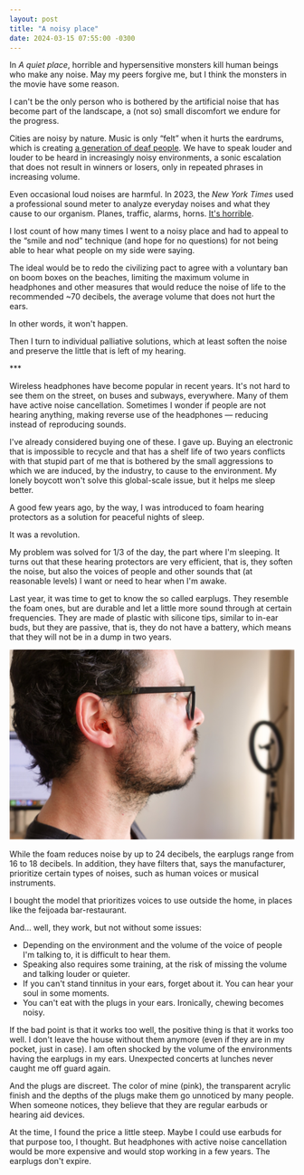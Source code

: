 ```yaml
---
layout: post
title: "A noisy place"
date: 2024-03-15 07:55:00 -0300
---
```

In *A quiet place*, horrible and hypersensitive monsters kill human beings who make any noise. May my peers forgive me, but I think the monsters in the movie have some reason.

I can't be the only person who is bothered by the artificial noise that has become part of the landscape, a (not so) small discomfort we endure for the progress.

Cities are noisy by nature. Music is only “felt” when it hurts the eardrums, which is creating [a generation of deaf people](https://gh.bmj.com/content/7/11/e010501.share). We have to speak louder and louder to be heard in increasingly noisy environments, a sonic escalation that does not result in winners or losers, only in repeated phrases in increasing volume.

Even occasional loud noises are harmful. In 2023, the *New York Times* used a professional sound meter to analyze everyday noises and what they cause to our organism. Planes, traffic, alarms, horns. [It's horrible](https://www.nytimes.com/interactive/2023/06/09/health/noise-exposure-health-impacts.html).

I lost count of how many times I went to a noisy place and had to appeal to the “smile and nod” technique (and hope for no questions) for not being able to hear what people on my side were saying.

The ideal would be to redo the civilizing pact to agree with a voluntary ban on boom boxes on the beaches, limiting the maximum volume in headphones and other measures that would reduce the noise of life to the recommended ~70 decibels, the average volume that does not hurt the ears.

In other words, it won't happen.

<!--break-->Then I turn to individual palliative solutions, which at least soften the noise and preserve the little that is left of my hearing.

&#42;&#42;&#42;

Wireless headphones have become popular in recent years. It's not hard to see them on the street, on buses and subways, everywhere. Many of them have active noise cancellation. Sometimes I wonder if people are not hearing anything, making reverse use of the headphones — reducing instead of reproducing sounds.

I've already considered buying one of these. I gave up. Buying an electronic that is impossible to recycle and that has a shelf life of two years conflicts with that stupid part of me that is bothered by the small aggressions to which we are induced, by the industry, to cause to the environment. My lonely boycott won't solve this global-scale issue, but it helps me sleep better.

A good few years ago, by the way, I was introduced to foam hearing protectors as a solution for peaceful nights of sleep.

It was a revolution.

My problem was solved for 1/3 of the day, the part where I'm sleeping. It turns out that these hearing protectors are very efficient, that is, they soften the noise, but also the voices of people and other sounds that (at reasonable levels) I want or need to hear when I'm awake.

Last year, it was time to get to know the so called earplugs. They resemble the foam ones, but are durable and let a little more sound through at certain frequencies. They are made of plastic with silicone tips, similar to in-ear buds, but they are passive, that is, they do not have a battery, which means that they will not be in a dump in two years.

<img class="full-img" src="/assets/2024/a-noisy-place/plugue-ouvidos-loop.jpg" alt="White man's face, with glasses and beard, with emphasis on a pink earplug in his right ear." />

While the foam reduces noise by up to 24 decibels, the earplugs range from 16 to 18 decibels. In addition, they have filters that, says the manufacturer, prioritize certain types of noises, such as human voices or musical instruments.

I bought the model that prioritizes voices to use outside the home, in places like the feijoada bar-restaurant.

And… well, they work, but not without some issues:

* Depending on the environment and the volume of the voice of people I'm talking to, it is difficult to hear them.
* Speaking also requires some training, at the risk of missing the volume and talking louder or quieter.
* If you can't stand tinnitus in your ears, forget about it. You can hear your soul in some moments.
* You can't eat with the plugs in your ears. Ironically, chewing becomes noisy.

If the bad point is that it works too well, the positive thing is that it works too well. I don't leave the house without them anymore (even if they are in my pocket, just in case). I am often shocked by the volume of the environments having the earplugs in my ears. Unexpected concerts at lunches never caught me off guard again.

And the plugs are discreet. The color of mine (pink), the transparent acrylic finish and the depths of the plugs make them go unnoticed by many people. When someone notices, they believe that they are regular earbuds or hearing aid devices.

At the time, I found the price a little steep. Maybe I could use earbuds for that purpose too, I thought. But headphones with active noise cancellation would be more expensive and would stop working in a few years. The earplugs don't expire.